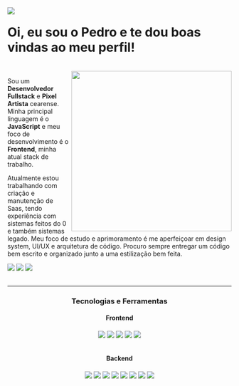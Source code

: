 <div align="left">
  <img align="left" src="https://i.imgur.com/tdtkpdQ.png"/>
</div>
<h1 align="left">Oi, eu sou o Pedro e te dou boas vindas ao meu perfil!</h1>

<br>

<div align="right">
  <img align="right" width="360em" src="https://github-readme-stats.vercel.app/api/top-langs/?username=pedrofeitosa98&layout=compact&langs_count=7&theme=dracula"/>
</div>
<!-- <div align="right">
  <img align="right" width="360em" src="https://github-readme-stats.vercel.app/api?username=pedrofeitosa98&hide=issues&show_icons=true&theme=dracula"/>
</div> -->
    
Sou um **Desenvolvedor Fullstack** e **Pixel Artista** cearense. Minha principal linguagem é o **JavaScript** e meu foco de desenvolvimento é o **Frontend**, minha atual stack de trabalho.

Atualmente estou trabalhando com criação e manutenção de Saas, tendo experiência com sistemas feitos do 0 e também sistemas legado. Meu foco de estudo e aprimoramento é me aperfeiçoar em design system, UI/UX e arquitetura de código. Procuro sempre entregar um código bem escrito e organizado junto a uma estilização bem feita.
 
<div align="left">
  <a href=https://www.linkedin.com/in/pedrofeitosa98/ target="_blank"><img src="https://img.shields.io/badge/-LinkedIn-%230077B5?style=for-the-badge&logo=linkedin&logoColor=white" target="_blank"></a>
  <a href = "mailto:pedrohfeitosa98@gmail.com"><img src="https://img.shields.io/badge/-Gmail-D14836?style=for-the-badge&logo=gmail&logoColor=white" target="_blank"></a>
  <a href="https://motivo.artstation.com/" target="_blank"><img src="https://img.shields.io/badge/-ArtStation-01A9DB?logo=artstation&logoColor=white&style=for-the-badge" target="_blank"/></a>
</div>

<br>

---

<h3 align="center">Tecnologias e Ferramentas</h3>

<h4 align="center">Frontend</h3>
<div align="center">
  <img align="center" src="https://img.shields.io/badge/JavaScript-323330?style=for-the-badge&logo=javascript&logoColor=F7DF1E">
  <img align="center" src="https://img.shields.io/badge/TypeScript-007ACC?style=for-the-badge&logo=typescript&logoColor=white">
  <img align="center" src="https://img.shields.io/badge/next.js-000000?style=for-the-badge&logo=nextdotjs&logoColor=white">
  <img align="center" src="https://img.shields.io/badge/React-20232A?style=for-the-badge&logo=react&logoColor=61DAFB">
  <img align="center" src="https://img.shields.io/badge/styled--components-8A0886?style=for-the-badge&logo=styled-components&logoColor=white">
</div>

<br>

<h4 align="center">Backend</h3>
<div align="center">
  <img align="center" src="https://img.shields.io/badge/JavaScript-323330?style=for-the-badge&logo=javascript&logoColor=F7DF1E">
  <img align="center" src="https://img.shields.io/badge/{}%20Type%20ORM-DF3A01?style=for-the-badge&">
  <img align="center" src="https://img.shields.io/badge/Node.js-339933?style=for-the-badge&logo=nodedotjs&logoColor=white">
  <img align="center" src="https://img.shields.io/badge/Python-FFD43B?style=for-the-badge&logo=python&logoColor=blue">
  <img align="center" src="https://img.shields.io/badge/Django-092E20?style=for-the-badge&logo=django&logoColor=green">
  <img align="center" src="https://img.shields.io/badge/django%20rest-ff1709?style=for-the-badge&logo=django&logoColor=white">
  <img align="center" src="https://img.shields.io/badge/Postman-FF6C37?style=for-the-badge&logo=Postman&logoColor=white">
  <img align="center" src="https://img.shields.io/badge/Insomnia-5849be?style=for-the-badge&logo=Insomnia&logoColor=white">
</div>
